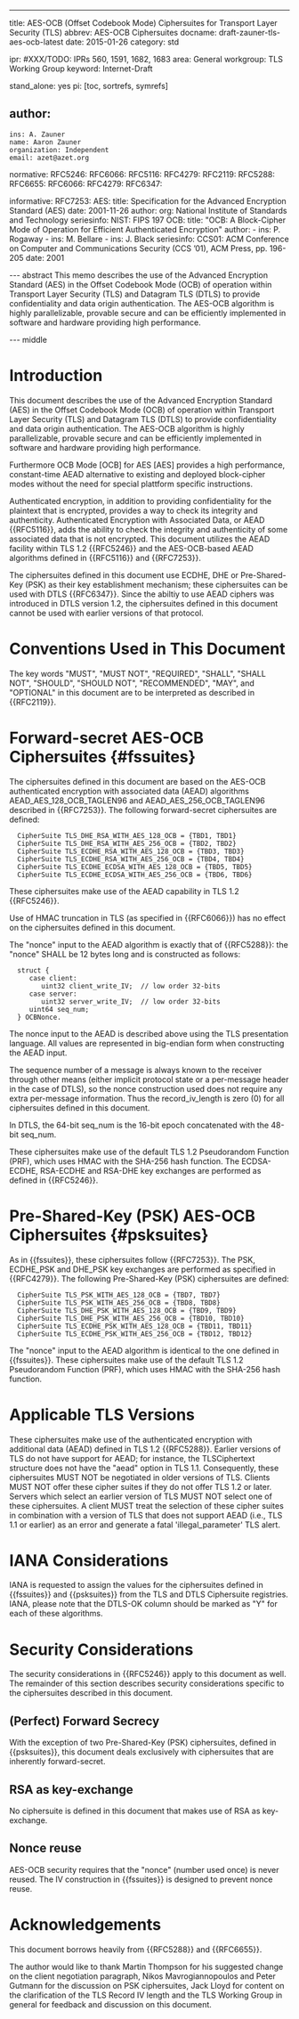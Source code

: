 ---
title: AES-OCB (Offset Codebook Mode) Ciphersuites for Transport Layer Security (TLS)
abbrev: AES-OCB Ciphersuites
docname: draft-zauner-tls-aes-ocb-latest
date: 2015-01-26
category: std

ipr: #XXX/TODO: IPRs 560, 1591, 1682, 1683
area: General
workgroup: TLS Working Group
keyword: Internet-Draft

stand_alone: yes
pi: [toc, sortrefs, symrefs]

author:
 -
    ins: A. Zauner
    name: Aaron Zauner
    organization: Independent
    email: azet@azet.org

normative:
  RFC5246:
  RFC6066:
  RFC5116:
  RFC4279:
  RFC2119:
  RFC5288:
  RFC6655:
  RFC6066:
  RFC4279:
  RFC6347:

informative:
  RFC7253:
  AES:
    title: Specification for the Advanced Encryption Standard (AES)
    date: 2001-11-26
    author:
      org: National Institute of Standards and Technology
    seriesinfo:
      NIST: FIPS 197
  OCB:
    title: "OCB: A Block-Cipher Mode of Operation for Efficient Authenticated Encryption"
    author:
      - ins: P. Rogaway
      - ins: M. Bellare
      - ins: J. Black
    seriesinfo:
      CCS01: ACM Conference on Computer and Communications Security (CCS ’01), ACM Press, pp. 196-205
    date: 2001


--- abstract
This memo describes the use of the Advanced Encryption Standard (AES)
in the Offset Codebook Mode (OCB) of operation within Transport Layer Security (TLS)
and Datagram TLS (DTLS) to provide confidentiality and data origin authentication.
The AES-OCB algorithm is highly parallelizable, provable secure and can be
efficiently implemented in software and hardware providing high performance.

--- middle
# Introduction
This document describes the use of the Advanced Encryption Standard (AES)
in the Offset Codebook Mode (OCB) of operation within Transport Layer Security (TLS)
and Datagram TLS (DTLS) to provide confidentiality and data origin authentication.
The AES-OCB algorithm is highly parallelizable, provable secure and can be
efficiently implemented in software and hardware providing high performance.

Furthermore OCB Mode [OCB] for AES [AES] provides a high performance, constant-time
AEAD alternative to existing and deployed block-cipher modes without the need for
special plattform specific instructions.

Authenticated encryption, in addition to providing confidentiality for the plaintext
that is encrypted, provides a way to check its integrity and authenticity. Authenticated
Encryption with Associated Data, or AEAD {{RFC5116}}, adds the ability to check the
integrity and authenticity of some associated data that is not encrypted. This document
utilizes the AEAD facility within TLS 1.2 {{RFC5246}} and the AES-OCB-based AEAD
algorithms defined in {{RFC5116}} and {{RFC7253}}.

The ciphersuites defined in this document use ECDHE, DHE or Pre-Shared-Key (PSK) as their
key establishment mechanism; these ciphersuites can be used with DTLS {{RFC6347}}. Since
the abiltiy to use AEAD ciphers was introduced in DTLS version 1.2, the ciphersuites defined
in this document cannot be used with earlier versions of that protocol.

# Conventions Used in This Document
The key words "MUST", "MUST NOT", "REQUIRED", "SHALL", "SHALL NOT", "SHOULD",
"SHOULD NOT", "RECOMMENDED", "MAY", and "OPTIONAL" in this document are to be
interpreted as described in {{RFC2119}}.

# Forward-secret AES-OCB Ciphersuites {#fssuites}
The ciphersuites defined in this document are based on the AES-OCB
authenticated encryption with associated data (AEAD) algorithms
AEAD_AES_128_OCB_TAGLEN96 and AEAD_AES_256_OCB_TAGLEN96 described
in {{RFC7253}}. The following forward-secret ciphersuites are defined:

      CipherSuite TLS_DHE_RSA_WITH_AES_128_OCB = {TBD1, TBD1}
      CipherSuite TLS_DHE_RSA_WITH_AES_256_OCB = {TBD2, TBD2}
      CipherSuite TLS_ECDHE_RSA_WITH_AES_128_OCB = {TBD3, TBD3}
      CipherSuite TLS_ECDHE_RSA_WITH_AES_256_OCB = {TBD4, TBD4}
      CipherSuite TLS_ECDHE_ECDSA_WITH_AES_128_OCB = {TBD5, TBD5}
      CipherSuite TLS_ECDHE_ECDSA_WITH_AES_256_OCB = {TBD6, TBD6}

These ciphersuites make use of the AEAD capability in TLS 1.2 {{RFC5246}}.

Use of HMAC truncation in TLS (as specified in {{RFC6066}}) has no effect
on the ciphersuites defined in this document.

The "nonce" input to the AEAD algorithm is exactly that of {{RFC5288}}:
the "nonce" SHALL be 12 bytes long and is constructed as follows:

      struct {
         case client:
            uint32 client_write_IV;  // low order 32-bits
         case server:
            uint32 server_write_IV;  // low order 32-bits
         uint64 seq_num;
      } OCBNonce.

The nonce input to the AEAD is described above using the TLS
presentation language. All values are represented in big-endian form
when constructing the AEAD input.

The sequence number of a message is always known to the receiver
through other means (either implicit protocol state or a per-message
header in the case of DTLS), so the nonce construction used does not
require any extra per-message information. Thus the record_iv_length
is zero (0) for all ciphersuites defined in this document.

In DTLS, the 64-bit seq_num is the 16-bit epoch concatenated with the
48-bit seq_num.

These ciphersuites make use of the default TLS 1.2 Pseudorandom
Function (PRF), which uses HMAC with the SHA-256 hash function.
The ECDSA-ECDHE, RSA-ECDHE and RSA-DHE key exchanges are performed 
as defined in {{RFC5246}}.

# Pre-Shared-Key (PSK) AES-OCB Ciphersuites {#psksuites}
As in {{fssuites}}, these ciphersuites follow {{RFC7253}}.
The PSK, ECDHE_PSK and DHE_PSK key exchanges are performed as specified
in {{RFC4279}}. The following Pre-Shared-Key (PSK) ciphersuites are defined:

      CipherSuite TLS_PSK_WITH_AES_128_OCB = {TBD7, TBD7}
      CipherSuite TLS_PSK_WITH_AES_256_OCB = {TBD8, TBD8}
      CipherSuite TLS_DHE_PSK_WITH_AES_128_OCB = {TBD9, TBD9}
      CipherSuite TLS_DHE_PSK_WITH_AES_256_OCB = {TBD10, TBD10}
      CipherSuite TLS_ECDHE_PSK_WITH_AES_128_OCB = {TBD11, TBD11}
      CipherSuite TLS_ECDHE_PSK_WITH_AES_256_OCB = {TBD12, TBD12}

The "nonce" input to the AEAD algorithm is identical to the one defined in
{{fssuites}}. These ciphersuites make use of the default TLS 1.2 Pseudorandom
Function (PRF), which uses HMAC with the SHA-256 hash function.

# Applicable TLS Versions
These ciphersuites make use of the authenticated encryption with additional data
(AEAD) defined in TLS 1.2 {{RFC5288}}. Earlier versions of TLS do not have support
for AEAD; for instance, the TLSCiphertext structure does not have the "aead" option
in TLS 1.1. Consequently, these ciphersuites MUST NOT be negotiated in older versions
of TLS. Clients MUST NOT offer these cipher suites if they do not offer TLS 1.2 or
later. Servers which select an earlier version of TLS MUST NOT select one of these
ciphersuites. A client MUST treat the selection of these cipher suites in combination
with a version of TLS that does not support AEAD (i.e., TLS 1.1 or earlier) as an error 
and generate a fatal 'illegal_parameter' TLS alert.

# IANA Considerations
IANA is requested to assign the values for the ciphersuites defined in {{fssuites}}
and {{psksuites}} from the TLS and DTLS Ciphersuite registries. IANA, please note
that the DTLS-OK column should be marked as "Y" for each of these algorithms.

# Security Considerations
The security considerations in {{RFC5246}} apply to this document as well. The
remainder of this section describes security considerations specific to the
ciphersuites described in this document.

## (Perfect) Forward Secrecy
With the exception of two Pre-Shared-Key (PSK) ciphersuites, defined in {{psksuites}},
this document deals exclusively with ciphersuites that are inherently forward-secret.

## RSA as key-exchange
No ciphersuite is defined in this document that makes use of RSA as key-exchange.

## Nonce reuse
AES-OCB security requires that the "nonce" (number used once) is never reused.
The IV construction in {{fssuites}} is designed to prevent nonce reuse.

# Acknowledgements
This document borrows heavily from {{RFC5288}} and {{RFC6655}}.

The author would like to thank Martin Thompson for his suggested change on the client
negotiation paragraph, Nikos Mavrogiannopoulos and Peter Gutmann for the discussion on
PSK ciphersuites, Jack Lloyd for content on the clarification of the TLS Record IV length
and the TLS Working Group in general for feedback and discussion on this document.
